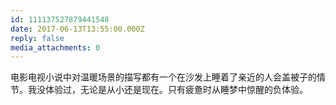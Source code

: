 ```yaml
---
id: 111137527879441548
date: 2017-06-13T13:55:00.000Z
reply: false
media_attachments: 0
---
```


电影电视小说中对温暖场景的描写都有一个在沙发上睡着了亲近的人会盖被子的情节。我没体验过，无论是从小还是现在。只有疲惫时从睡梦中惊醒的负体验。 ​​​​

